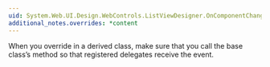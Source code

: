 ```yaml
---
uid: System.Web.UI.Design.WebControls.ListViewDesigner.OnComponentChanged(System.Object,System.ComponentModel.Design.ComponentChangedEventArgs)
additional_notes.overrides: *content
---
```


<p>When you override <xref href="System.Web.UI.Design.WebControls.ListViewDesigner.OnComponentChanged(System.Object,System.ComponentModel.Design.ComponentChangedEventArgs)"></xref> in a derived class, make sure that you call the base class’s <xref href="System.Web.UI.Design.WebControls.ListViewDesigner.OnComponentChanged(System.Object,System.ComponentModel.Design.ComponentChangedEventArgs)"></xref> method so that registered delegates receive the event.</p>


